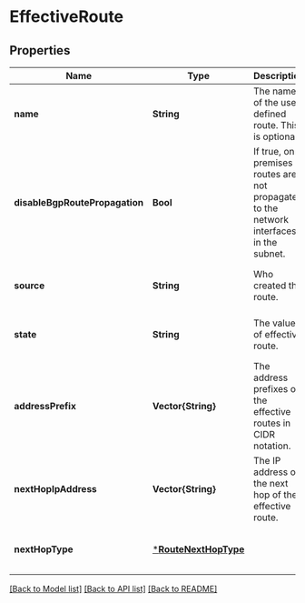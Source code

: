 # EffectiveRoute


## Properties
Name | Type | Description | Notes
------------ | ------------- | ------------- | -------------
**name** | **String** | The name of the user defined route. This is optional. | [optional] [default to nothing]
**disableBgpRoutePropagation** | **Bool** | If true, on-premises routes are not propagated to the network interfaces in the subnet. | [optional] [default to nothing]
**source** | **String** | Who created the route. | [optional] [default to nothing]
**state** | **String** | The value of effective route. | [optional] [default to nothing]
**addressPrefix** | **Vector{String}** | The address prefixes of the effective routes in CIDR notation. | [optional] [default to nothing]
**nextHopIpAddress** | **Vector{String}** | The IP address of the next hop of the effective route. | [optional] [default to nothing]
**nextHopType** | [***RouteNextHopType**](RouteNextHopType.md) |  | [optional] [default to nothing]


[[Back to Model list]](../README.md#models) [[Back to API list]](../README.md#api-endpoints) [[Back to README]](../README.md)


